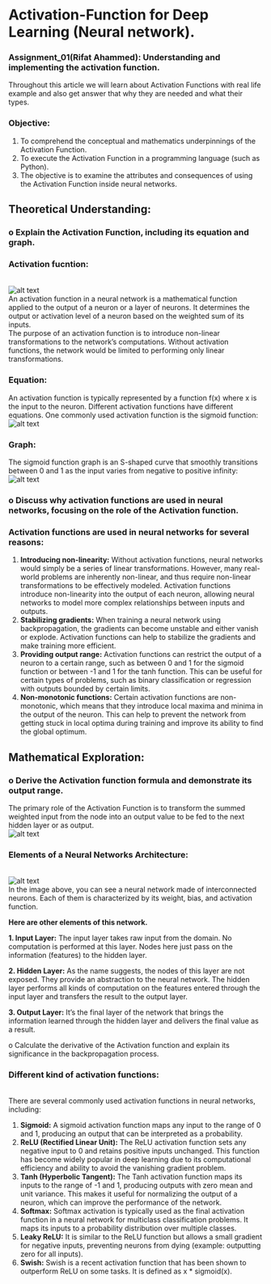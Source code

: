# Activation-Function for Deep Learning (Neural network).
### Assignment_01(Rifat Ahammed): Understanding and implementing the activation function.<br/>
Throughout this article we will learn about Activation Functions with real life example and also get answer that why they are needed and what their types.

### Objective:
1. To comprehend the conceptual and mathematics underpinnings of the Activation Function.
2. To execute the Activation Function in a programming language (such as Python).
3. The objective is to examine the attributes and consequences of using the Activation Function
inside neural networks.<br />

## Theoretical Understanding:
  ### o Explain the Activation Function, including its equation and graph.<br/>
  ### Activation fucntion: 
  <br/>![alt text](image.png)<br/>
  An activation function in a neural network is a mathematical function applied to the output of a neuron or a layer of neurons. It determines the output or activation level of a neuron based on the weighted sum of its inputs.<br/>
  The purpose of an activation function is to introduce non-linear transformations to the network’s computations. Without activation functions, the network would be limited to performing only linear transformations.<br/>
  
  ### Equation:
  An activation function is typically represented by a function f(x) where x is the input
  to the neuron. Different activation functions have different equations. One commonly
  used activation function is the sigmoid function: 
  <br/>![alt text](image-1.png)

  ### Graph:
  The sigmoid function graph is an S-shaped curve that smoothly transitions between 0 and 1 as the input varies from negative to positive infinity:
  <br/>![alt text](image-2.png)
  <br/>

  ### o Discuss why activation functions are used in neural networks, focusing on the role of the Activation function.<br/>
  
  ### Activation functions are used in neural networks for several reasons:<br/>
  
  1. **Introducing non-linearity:** Without activation functions, neural networks would simply be a series of linear transformations. However, many real-world problems are inherently non-linear, and thus require non-linear transformations to be effectively modeled. Activation functions introduce non-linearity into the output of each neuron, allowing neural networks to model more complex relationships between inputs and outputs.<br/>
  2. **Stabilizing gradients:** When training a neural network using backpropagation, the gradients can become unstable and either vanish or explode. Activation functions can help to stabilize the gradients and make training more efficient.<br/>
  3. **Providing output range:** Activation functions can restrict the output of a neuron to a certain range, such as between 0 and 1 for the sigmoid function or between -1 and 1 for the tanh function. This can be useful for certain types of problems, such as binary classification or regression with outputs bounded by certain limits.<br/>
  4. **Non-monotonic functions:**  Certain activation functions are non-monotonic, which means that they introduce local maxima and minima in the output of the neuron. This can help to prevent the network from getting stuck in local optima during training and improve its ability to find the global optimum.<br/>


  ## Mathematical Exploration:<br/>

  ### o Derive the Activation function formula and demonstrate its output range.<br/>
  The primary role of the Activation Function is to transform the summed weighted input from the node into an output value to be fed to the next hidden layer or as output. 
  <br/>![alt text](image-3.png)<br/>
  ### Elements of a Neural Networks Architecture:
  <br/>![alt text](image-4.png)<br/>
  In the image above, you can see a neural network made of interconnected neurons. Each of them is characterized by its weight, bias, and activation function.<br/>

  **Here are other elements of this network.**<br/>

  **1. Input Layer:** The input layer takes raw input from the domain. No computation is performed at this layer. Nodes here just pass on the information (features) to the hidden layer.<br/>

  **2. Hidden Layer:** As the name suggests, the nodes of this layer are not exposed. They provide an abstraction to the neural network. The hidden layer performs all kinds of computation on the features entered through the input layer and transfers the result to the output layer.<br/>

  **3. Output Layer:** It’s the final layer of the network that brings the information learned through the hidden layer and delivers the final value as a result.<br/>

  
  o Calculate the derivative of the Activation function and explain its significance in the backpropagation process.<br/>
  ### Different kind of activation functions:

  <br/>There are several commonly used activation functions in neural networks, including:<br/>

  1. **Sigmoid:** A sigmoid activation function maps any input to the range of 0 and 1, producing an output that can be interpreted as a probability.<br/>
  2. **ReLU (Rectified Linear Unit):** The ReLU activation function sets any negative input to 0 and retains positive inputs unchanged. This function has become widely popular in deep learning due to its computational efficiency and ability to avoid the vanishing gradient problem.<br/>
  3. **Tanh (Hyperbolic Tangent):** The Tanh activation function maps its inputs to the range of -1 and 1, producing outputs with zero mean and unit variance. This makes it useful for normalizing the output of a neuron, which can improve the performance of the network.<br/>
  4. **Softmax:** Softmax activation is typically used as the final activation function in a neural network for multiclass classification problems. It maps its inputs to a probability distribution over multiple classes.<br/>
  5. **Leaky ReLU:** It is similar to the ReLU function but allows a small gradient for negative inputs, preventing neurons from dying (example: outputting zero for all inputs).<br/>
  6. **Swish:** Swish is a recent activation function that has been shown to outperform ReLU on some tasks. It is defined as x * sigmoid(x).<br/>


<br/>


